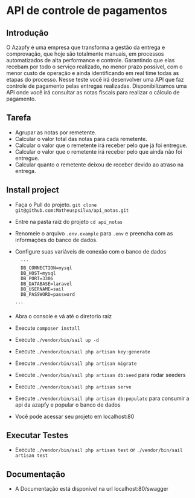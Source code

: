 # API de controle de pagamentos

## Introdução 

O Azapfy é uma empresa que transforma a gestão da entrega e comprovação, que
hoje são totalmente manuais, em processos automatizados de alta performance e
controle. Garantindo que elas recebam por todo o serviço realizado, no menor prazo
possível, com o menor custo de operação e ainda identificando em real time todas
as etapas do processo.
Nesse teste você irá desenvolver uma API que faz controle de pagamento pelas
entregas realizadas.
Disponibilizamos uma API onde você irá consultar as notas fiscais para realizar o
cálculo de pagamento.

## Tarefa

- Agrupar as notas por remetente.
- Calcular o valor total das notas para cada remetente.
- Calcular o valor que o remetente irá receber pelo que já foi entregue.
- Calcular o valor que o remetente irá receber pelo que ainda não foi entregue.
- Calcular quanto o remetente deixou de receber devido ao atraso na entrega.

## Install project

- Faça o Pull do projeto.
  `git clone git@github.com:Matheuspsilva/api_notas.git`
- Entre na pasta raiz do projeto
    `cd api_notas`
- Renomeie o arquivo `.env.example` para `.env` e preencha com as informações do banco de dados.
- Configure suas variáveis de conexão com o banco de dados

        ```
        DB_CONNECTION=mysql
        DB_HOST=mysql
        DB_PORT=3306
        DB_DATABASE=laravel
        DB_USERNAME=sail
        DB_PASSWORD=password

      ```  

- Abra o console e vá até o diretorio raiz
- Execute `composer install`
- Execute `./vendor/bin/sail up -d`
- Execute `./vendor/bin/sail php artisan key:generate`
- Execute `./vendor/bin/sail php artisan migrate`
- Execute `./vendor/bin/sail php artisan db:seed` para rodar seeders
- Execute `./vendor/bin/sail php artisan serve`
- Execute `./vendor/bin/sail php artisan db:populate` para consumir a api da azapfy e popular o banco de dados
- Você pode acessar seu projeto em localhost:80

## Executar Testes
- Execute `./vendor/bin/sail php artisan test` or `./vendor/bin/sail artisan test`

## Documentação
- A Documentação está disponível na url localhost:80/swagger
